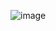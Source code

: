 ![image](https://github.com/comeall11/AOHRSI_Kamal_Serge/assets/6022346/b6b6b0b9-028f-48e4-83c4-6fb3ba80ec72)

